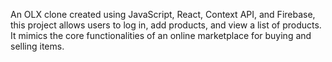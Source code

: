 An OLX clone created using JavaScript, React, Context API, and Firebase, this project allows users to log in, add products, and view a list of products. It mimics the core functionalities of an online marketplace for buying and selling items.

